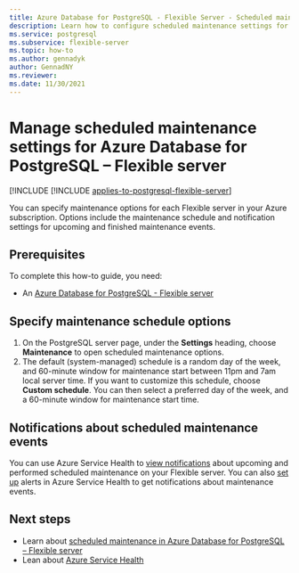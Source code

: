 ```yaml
---
title: Azure Database for PostgreSQL - Flexible Server - Scheduled maintenance - Azure portal
description: Learn how to configure scheduled maintenance settings for an Azure Database for PostgreSQL - Flexible server from the Azure portal.
ms.service: postgresql
ms.subservice: flexible-server
ms.topic: how-to
ms.author: gennadyk
author: GennadNY
ms.reviewer: 
ms.date: 11/30/2021
---
```


# Manage scheduled maintenance settings for Azure Database for PostgreSQL – Flexible server

[!INCLUDE [!INCLUDE [applies-to-postgresql-flexible-server](../includes/applies-to-postgresql-flexible-server.md)]
 
You can specify maintenance options for each Flexible server in your Azure subscription. Options include the maintenance schedule and notification settings for upcoming and finished maintenance events.

## Prerequisites
To complete this how-to guide, you need:
- An [Azure Database for PostgreSQL - Flexible server](quickstart-create-server-portal.md)
 
## Specify maintenance schedule options
 
1. On the PostgreSQL server page, under the **Settings** heading, choose **Maintenance** to open scheduled maintenance options.
2. The default (system-managed) schedule is a random day of the week, and 60-minute window for maintenance start between 11pm and 7am local server time. If you want to customize this schedule, choose **Custom schedule**. You can then select a preferred day of the week, and a 60-minute window for maintenance start time.
 
## Notifications about scheduled maintenance events
 
You can use Azure Service Health to [view notifications](../../service-health/service-notifications.md) about upcoming and performed scheduled maintenance on your Flexible server. You can also [set up](../../service-health/resource-health-alert-monitor-guide.md) alerts in Azure Service Health to get notifications about maintenance events.
 
## Next steps  
 
* Learn about [scheduled maintenance in Azure Database for PostgreSQL – Flexible server](concepts-maintenance.md)
* Lean about [Azure Service Health](../../service-health/overview.md)
